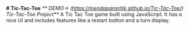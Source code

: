 **# Tic-Tac-Toe**
_** DEMO-> (https://mendapararitik.github.io/Tic-Tac-Toe/) Tic-Tac-Toe Project**_
 A Tic Tac Toe game built using JavaScript. It has a nice UI and includes features like a restart button and a turn display.
